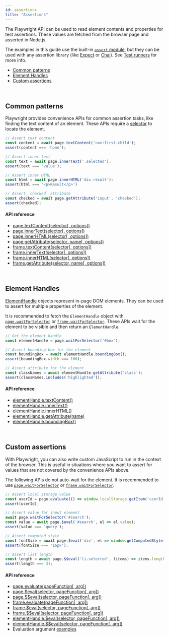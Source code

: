 ```yaml
---
id: assertions
title: "Assertions"
---
```



The Playwright API can be used to read element contents and properties for test assertions. These values are fetched from the browser page and asserted in
Node.js.

The examples in this guide use the built-in [`assert` module](https://nodejs.org/api/assert.html), but they can be used with any assertion library (like [Expect](https://www.npmjs.com/package/expect) or [Chai](https://www.npmjs.com/package/chai)). See [Test runners](./test-runners.md) for more info.

<!-- GEN:toc-top-level -->
- [Common patterns](#common-patterns)
- [Element Handles](#element-handles)
- [Custom assertions](#custom-assertions)
<!-- GEN:stop -->

<br/>

## Common patterns

Playwright provides convenience APIs for common assertion tasks, like finding the
text content of an element. These APIs require a [selector](./selectors.md) to locate
the element.

```js
// Assert text content
const content = await page.textContent('nav:first-child');
assert(content === 'home');

// Assert inner text
const text = await page.innerText('.selected');
assert(text === 'value');

// Assert inner HTML
const html = await page.innerHTML('div.result');
assert(html === '<p>Result</p>')

// Assert `checked` attribute
const checked = await page.getAttribute('input', 'checked');
assert(checked);
```

#### API reference

- [page.textContent(selector[, options])](./class-page.md#pagetextcontentselector-options)
- [page.innerText(selector[, options])](./class-page.md#pageinnertextselector-options)
- [page.innerHTML(selector[, options])](./class-page.md#pageinnerhtmlselector-options)
- [page.getAttribute(selector, name[, options])](./class-page.md#pagegetattributeselector-name-options)
- [frame.textContent(selector[, options])](./class-frame.md#frametextcontentselector-options)
- [frame.innerText(selector[, options])](./class-frame.md#frameinnertextselector-options)
- [frame.innerHTML(selector[, options])](./class-frame.md#frameinnerhtmlselector-options)
- [frame.getAttribute(selector, name[, options])](./class-frame.md#framegetattributeselector-name-options)

<br/>

## Element Handles

[ElementHandle](./class-elementhandle.md#class-elementhandle) objects represent in-page DOM
elements. They can be used to assert for multiple properties of the element.

It is recommended to fetch the `ElementHandle` object with
[`page.waitForSelector`](./class-page.md#pagewaitforselectorselector-options) or
[`frame.waitForSelector`](./class-frame.md#framewaitforselectorselector-options). These
APIs wait for the element to be visible and then return an `ElementHandle`.

```js
// Get the element handle
const elementHandle = page.waitForSelector('#box');

// Assert bounding box for the element
const boundingBox = await elementHandle.boundingBox();
assert(boundingBox.width === 100);

// Assert attribute for the element
const classNames = await elementHandle.getAttribute('class');
assert(classNames.includes('highlighted'));
```

#### API reference

- [elementHandle.textContent()](./class-elementhandle.md#elementhandletextcontent)
- [elementHandle.innerText()](./class-elementhandle.md#elementhandleinnertext)
- [elementHandle.innerHTML()](./class-elementhandle.md#elementhandleinnerhtml)
- [elementHandle.getAttribute(name)](./class-elementhandle.md#elementhandlegetattributename)
- [elementHandle.boundingBox()](./class-elementhandle.md#elementhandleboundingbox)

<br/>

## Custom assertions

With Playwright, you can also write custom JavaScript to run in the context of
the browser. This is useful in situations where you want to assert for values
that are not covered by the convenience APIs above.

The following APIs do not auto-wait for the element. It is recommended to use
[`page.waitForSelector`](./class-page.md#pagewaitforselectorselector-options) or
[`frame.waitForSelector`](./class-frame.md#framewaitforselectorselector-options).

```js
// Assert local storage value
const userId = page.evaluate(() => window.localStorage.getItem('userId'));
assert(userId);

// Assert value for input element
await page.waitForSelector('#search');
const value = await page.$eval('#search', el => el.value);
assert(value === 'query');

// Assert computed style
const fontSize = await page.$eval('div', el => window.getComputedStyle(el).fontSize);
assert(fontSize === '16px');

// Assert list length
const length = await page.$$eval('li.selected', (items) => items.length);
assert(length === 3);
```

#### API reference

- [page.evaluate(pageFunction[, arg])](./class-page.md#pageevaluatepagefunction-arg)
- [page.$eval(selector, pageFunction[, arg])](./class-page.md#pageevalselector-pagefunction-arg)
- [page.$$eval(selector, pageFunction[, arg])](./class-page.md#pageevalselector-pagefunction-arg-1)
- [frame.evaluate(pageFunction[, arg])](./class-frame.md#frameevaluatepagefunction-arg)
- [frame.$eval(selector, pageFunction[, arg])](./class-frame.md#frameevalselector-pagefunction-arg)
- [frame.$$eval(selector, pageFunction[, arg])](./class-frame.md#frameevalselector-pagefunction-arg-1)
- [elementHandle.$eval(selector, pageFunction[, arg])](./class-elementhandle.md#elementhandleevalselector-pagefunction-arg)
- [elementHandle.$$eval(selector, pageFunction[, arg])](./class-elementhandle.md#elementhandleevalselector-pagefunction-arg-1)
- Evaluation argument [examples](./evaluationargument.md#evaluationargument)
